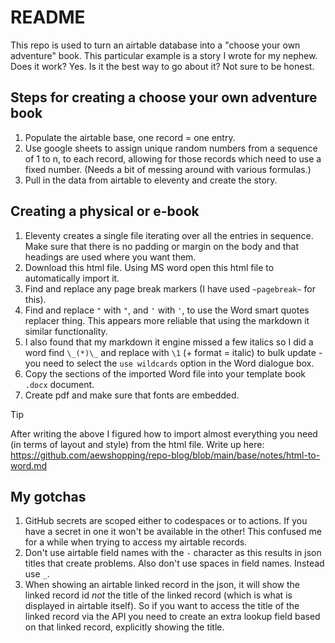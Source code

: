 # README

This repo is used to turn an airtable database into a "choose your own adventure" book. This particular example is a story I wrote for my nephew. Does it work? Yes. Is it the best way to go about it? Not sure to be honest.

## Steps for creating a choose your own adventure book

1. Populate the airtable base, one record = one entry.
2. Use google sheets to assign unique random numbers from a sequence of 1 to n, to each record, allowing for those records which need to use a fixed number. (Needs a bit of messing around with various formulas.)
3. Pull in the data from airtable to eleventy and create the story.

## Creating a physical or e-book

1. Eleventy creates a single file iterating over all the entries in sequence. Make sure that there is no padding or margin on the body and that headings are used where you want them.
2. Download this html file. Using MS word open this html file to automatically import it.
3. Find and replace any page break markers (I have used `~pagebreak~` for this).
4. Find and replace `"` with `"`, and `'` with `'`, to use the Word smart quotes replacer thing. This appears more reliable that using the markdown it similar functionality.
5. I also found that my markdown it engine missed a few italics so I did a word find `\_(*)\_` and replace with `\1` (+ format = italic) to bulk update - you need to select the `use wildcards` option in the Word dialogue box.
6. Copy the sections of the imported Word file into your template book `.docx` document.
7. Create pdf and make sure that fonts are embedded.

> [!TIP]
> After writing the above I figured how to import almost everything you need (in terms of layout and style) from the html file. Write up here: https://github.com/aewshopping/repo-blog/blob/main/base/notes/html-to-word.md

## My gotchas

1. GitHub secrets are scoped either to codespaces or to actions. If you have a secret in one it won't be available in the other! This confused me for a while when trying to access my airtable records.
2. Don't use airtable field names with the `-` character as this results in json titles that create problems. Also don't use spaces in field names. Instead use `_`.
3. When showing an airtable linked record in the json, it will show the linked record id _not_ the title of the linked record (which is what is displayed in airtable itself). So if you want to access the title of the linked record via the API you need to create an extra lookup field based on that linked record, explicitly showing the title.
